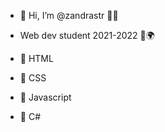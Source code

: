 - 👋 Hi, I’m @zandrastr 👩‍🎓
- Web dev student 2021-2022 🌱🌍

- 🧡 HTML
- 💛 CSS
- 💚 Javascript
- 💙 C#

<!---
zandrastr/zandrastr is a ✨ special ✨ repository because its `README.md` (this file) appears on your GitHub profile.
You can click the Preview link to take a look at your changes.
--->
